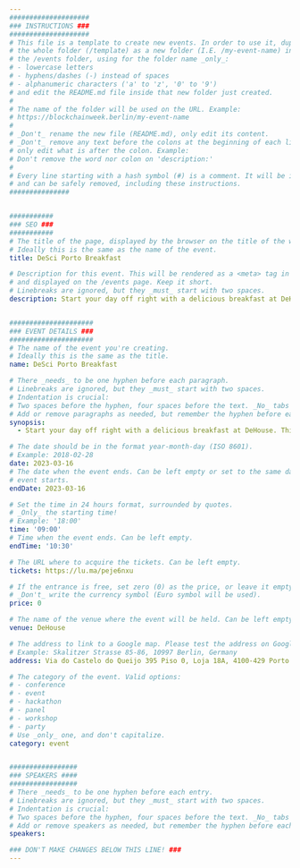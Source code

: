 ```yaml
---
####################
### INSTRUCTIONS ###
####################
# This file is a template to create new events. In order to use it, duplicate
# the whole folder (/template) as a new folder (I.E. /my-event-name) inside of
# the /events folder, using for the folder name _only_:
# - lowercase letters
# - hyphens/dashes (-) instead of spaces
# - alphanumeric characters ('a' to 'z', '0' to '9')
# and edit the README.md file inside that new folder just created.
#
# The name of the folder will be used on the URL. Example:
# https://blockchainweek.berlin/my-event-name
#
# _Don't_ rename the new file (README.md), only edit its content.
# _Don't_ remove any text before the colons at the beginning of each line,
# only edit what is after the colon. Example:
# Don't remove the word nor colon on 'description:'
#
# Every line starting with a hash symbol (#) is a comment. It will be ignored
# and can be safely removed, including these instructions.
###############


###########
### SEO ###
###########
# The title of the page, displayed by the browser on the title of the window.
# Ideally this is the same as the name of the event.
title: DeSci Porto Breakfast

# Description for this event. This will be rendered as a <meta> tag in the HTML,
# and displayed on the /events page. Keep it short.
# Linebreaks are ignored, but they _must_ start with two spaces.
description: Start your day off right with a delicious breakfast at DeHouse.


#####################
### EVENT DETAILS ###
#####################
# The name of the event you're creating.
# Ideally this is the same as the title.
name: DeSci Porto Breakfast

# There _needs_ to be one hyphen before each paragraph.
# Linebreaks are ignored, but they _must_ start with two spaces.
# Indentation is crucial:
# Two spaces before the hyphen, four spaces before the text. _No_ tabs allowed.
# Add or remove paragraphs as needed, but remember the hyphen before each entry.
synopsis:
  - Start your day off right with a delicious breakfast at DeHouse. This is an excellent opportunity to learn more about DeSci, explore the intersection of science, web3, and decentralization, and network with other DeSci builders.

# The date should be in the format year-month-day (ISO 8601).
# Example: 2018-02-28
date: 2023-03-16
# The date when the event ends. Can be left empty or set to the same day the
# event starts.
endDate: 2023-03-16

# Set the time in 24 hours format, surrounded by quotes.
# _Only_ the starting time!
# Example: '18:00'
time: '09:00'
# Time when the event ends. Can be left empty.
endTime: '10:30'

# The URL where to acquire the tickets. Can be left empty.
tickets: https://lu.ma/peje6nxu

# If the entrance is free, set zero (0) as the price, or leave it empty.
# _Don't_ write the currency symbol (Euro symbol will be used).
price: 0

# The name of the venue where the event will be held. Can be left empty.
venue: DeHouse

# The address to link to a Google map. Please test the address on Google Maps.
# Example: Skalitzer Strasse 85-86, 10997 Berlin, Germany
address: Via do Castelo do Queijo 395 Piso 0, Loja 18A, 4100-429 Porto

# The category of the event. Valid options:
# - conference
# - event
# - hackathon
# - panel
# - workshop
# - party
# Use _only_ one, and don't capitalize.
category: event


#################
### SPEAKERS ####
#################
# There _needs_ to be one hyphen before each entry.
# Linebreaks are ignored, but they _must_ start with two spaces.
# Indentation is crucial:
# Two spaces before the hyphen, four spaces before the text. _No_ tabs allowed.
# Add or remove speakers as needed, but remember the hyphen before each entry.
speakers:

### DON'T MAKE CHANGES BELOW THIS LINE! ###
---
```


<!-- ### DON'T MAKE CHANGES BELOW THIS LINE! ### -->

<Event-Content/>
